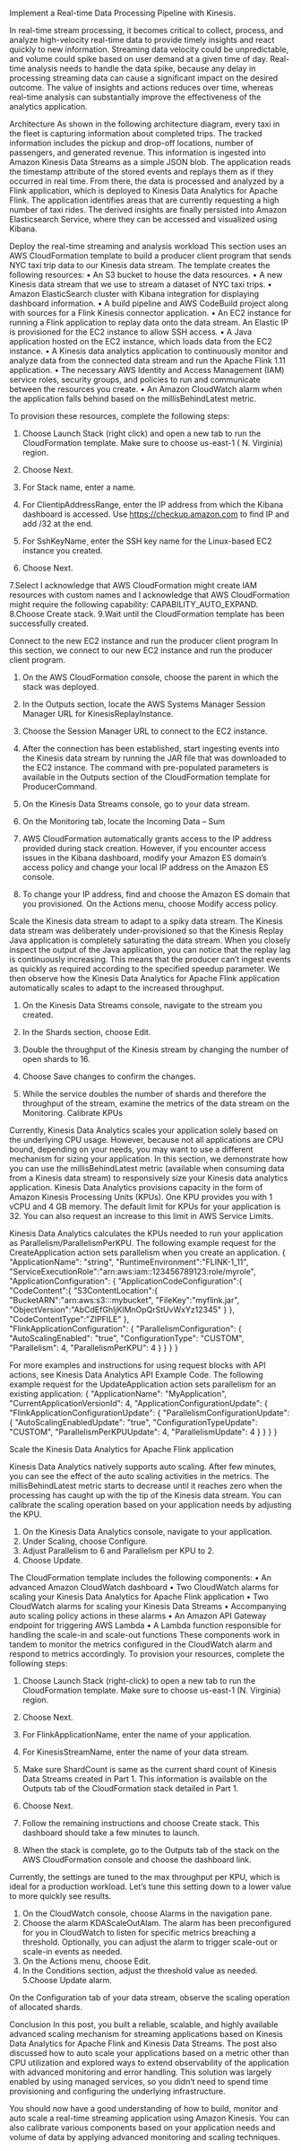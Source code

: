 Implement a Real-time Data Processing Pipeline with Kinesis.

In real-time stream processing, it becomes critical to collect, process, and analyze high-velocity real-time data to provide timely insights and react quickly to new information. Streaming data velocity could be unpredictable, and volume could spike based on user demand at a given time of day. Real-time analysis needs to handle the data spike, because any delay in processing streaming data can cause a significant impact on the desired outcome. The value of insights and actions reduces over time, whereas real-time analysis can substantially improve the effectiveness of the analytics application.

Architecture
As shown in the following architecture diagram, every taxi in the fleet is capturing information about completed trips. The tracked information includes the pickup and drop-off locations, number of passengers, and generated revenue. This information is ingested into Amazon Kinesis Data Streams as a simple JSON blob. The application reads the timestamp attribute of the stored events and replays them as if they occurred in real time. From there, the data is processed and analyzed by a Flink application, which is deployed to Kinesis Data Analytics for Apache Flink.
The application identifies areas that are currently requesting a high number of taxi rides. The derived insights are finally persisted into Amazon Elasticsearch Service, where they can be accessed and visualized using Kibana.

 




Deploy the real-time streaming and analysis workload
This section uses an AWS CloudFormation template to build a producer client program that sends NYC taxi trip data to our Kinesis data stream. The template creates the following resources:
•	An S3 bucket to house the data resources.
•	A new Kinesis data stream that we use to stream a dataset of NYC taxi trips.
•	Amazon ElasticSearch cluster with Kibana integration for displaying dashboard information.
•	A build pipeline and AWS CodeBuild project along with sources for a Flink Kinesis connector application.
•	An EC2 instance for running a Flink application to replay data onto the data stream. An Elastic IP is provisioned for the EC2 instance to allow SSH access.
•	A Java application hosted on the EC2 instance, which loads data from the EC2 instance.
•	A Kinesis data analytics application to continuously monitor and analyze data from the connected data stream and run the Apache Flink 1.11 application.
•	The necessary AWS Identity and Access Management (IAM) service roles, security groups, and policies to run and communicate between the resources you create.
•	An Amazon CloudWatch alarm when the application falls behind based on the millisBehindLatest metric.

To provision these resources, complete the following steps:
1.	Choose Launch Stack (right click) and open a new tab to run the CloudFormation template. Make sure to choose us-east-1 ( N. Virginia) region.
2.	Choose Next.

 
3.	For Stack name, enter a name.
4.	For ClientipAddressRange, enter the IP address from which the Kibana dashboard is accessed.
Use https://checkup.amazon.com to find IP and add /32 at the end.
5.	For SshKeyName¸ enter the SSH key name for the Linux-based EC2 instance you created.
6.	Choose Next.
 

7.Select I acknowledge that AWS CloudFormation might create IAM resources with custom names and I acknowledge that AWS CloudFormation might require the following capability: CAPABILITY_AUTO_EXPAND.
8.Choose Create stack.
9.Wait until the CloudFormation template has been successfully created.
 

Connect to the new EC2 instance and run the producer client program
In this section, we connect to our new EC2 instance and run the producer client program.
1.	On the AWS CloudFormation console, choose the parent in which the stack was deployed.
2.	In the Outputs section, locate the AWS Systems Manager Session Manager URL
for KinesisReplayInstance.
3.	Choose the Session Manager URL to connect to the EC2 instance.
 
4.	After the connection has been established, start ingesting events into the Kinesis data stream by running the JAR file that was downloaded to the EC2 instance.
The command with pre-populated parameters is available in the Outputs section of the CloudFormation template for ProducerCommand.
5.	On the Kinesis Data Streams console, go to your data stream.
6.	On the Monitoring tab, locate the Incoming Data – Sum
7.	AWS CloudFormation automatically grants access to the IP address provided during stack creation. However, if you encounter access issues in the Kibana dashboard, modify your Amazon ES domain’s access policy and change your local IP address on the Amazon ES console.
8.	To change your IP address, find and choose the Amazon ES domain that you provisioned. On the Actions menu, choose Modify access policy.

Scale the Kinesis data stream to adapt to a spiky data stream.
The Kinesis data stream was deliberately under-provisioned so that the Kinesis Replay Java application is completely saturating the data stream. When you closely inspect the output of the Java application, you can notice that the replay lag is continuously increasing. This means that the producer can’t ingest events as quickly as required according to the specified speedup parameter.
We then observe how the Kinesis Data Analytics for Apache Flink application automatically scales to adapt to the increased throughput.
1.	On the Kinesis Data Streams console, navigate to the stream you created.
2.	In the Shards section, choose Edit.
3.	Double the throughput of the Kinesis stream by changing the number of open shards to 16.
4.	Choose Save changes to confirm the changes.
 


5.	While the service doubles the number of shards and therefore the throughput of the stream, examine the metrics of the data stream on the Monitoring.
Calibrate KPUs

Currently, Kinesis Data Analytics scales your application solely based on the underlying CPU usage. However, because not all applications are CPU bound, depending on your needs, you may want to use a different mechanism for sizing your application. In this section, we demonstrate how you can use the millisBehindLatest metric (available when consuming data from a Kinesis data stream) to responsively size your Kinesis data analytics application.
Kinesis Data Analytics provisions capacity in the form of Amazon Kinesis Processing Units (KPUs). One KPU provides you with 1 vCPU and 4 GB memory. The default limit for KPUs for your application is 32. You can also request an increase to this limit in AWS Service Limits.

Kinesis Data Analytics calculates the KPUs needed to run your application as Parallelism/ParallelismPerKPU.
The following example request for the CreateApplication action sets parallelism when you create an application.
{
   "ApplicationName": "string",
   "RuntimeEnvironment":"FLINK-1_11",
   "ServiceExecutionRole":"arn:aws:iam::123456789123:role/myrole",
   "ApplicationConfiguration": { 
      "ApplicationCodeConfiguration":{
      "CodeContent":{
         "S3ContentLocation":{
            "BucketARN":"arn:aws:s3:::mybucket",
            "FileKey":"myflink.jar",
            "ObjectVersion":"AbCdEfGhIjKlMnOpQrStUvWxYz12345"
            }
         },
      "CodeContentType":"ZIPFILE"
   },   
      "FlinkApplicationConfiguration": { 
         "ParallelismConfiguration": { 
            "AutoScalingEnabled": "true",
            "ConfigurationType": "CUSTOM",
            "Parallelism": 4,
            "ParallelismPerKPU": 4
         }
      }
   }
}

For more examples and instructions for using request blocks with API actions, see Kinesis Data Analytics API Example Code.
The following example request for the UpdateApplication action sets parallelism for an existing application:
{
   "ApplicationName": "MyApplication",
   "CurrentApplicationVersionId": 4,
   "ApplicationConfigurationUpdate": { 
      "FlinkApplicationConfigurationUpdate": { 
         "ParallelismConfigurationUpdate": { 
            "AutoScalingEnabledUpdate": "true",
            "ConfigurationTypeUpdate": "CUSTOM",
            "ParallelismPerKPUUpdate": 4,
            "ParallelismUpdate": 4
         }
      }
   }
}


Scale the Kinesis Data Analytics for Apache Flink application


Kinesis Data Analytics natively supports auto scaling. After few minutes, you can see the effect of the auto scaling activities in the metrics. The millisBehindLatest metric starts to decrease until it reaches zero when the processing has caught up with the tip of the Kinesis data stream.
You can calibrate the scaling operation based on your application needs by adjusting the KPU.
1.	On the Kinesis Data Analytics console, navigate to your application.
2.	Under Scaling, choose Configure.
3.	Adjust Parallelism to 6 and Parallelism per KPU to 2.
4.	Choose Update.
	 


The CloudFormation template includes the following components:
•	An advanced Amazon CloudWatch dashboard
•	Two CloudWatch alarms for scaling your Kinesis Data Analytics for Apache Flink application
•	Two CloudWatch alarms for scaling your Kinesis Data Streams
•	Accompanying auto scaling policy actions in these alarms
•	An Amazon API Gateway endpoint for triggering AWS Lambda
•	A Lambda function responsible for handling the scale-in and scale-out functions
These components work in tandem to monitor the metrics configured in the CloudWatch alarm and respond to metrics accordingly.
To provision your resources, complete the following steps:
1.	Choose Launch Stack (right-click) to open a new tab to run the CloudFormation template. Make sure to choose us-east-1 (N. Virginia) region.
2.	Choose Next. 

 

3.	For FlinkApplicationName, enter the name of your application.
4.	For KinesisStreamName, enter the name of your data stream.
5.	Make sure ShardCount is same as the current shard count of Kinesis Data Streams created in Part 1.
This information is available on the Outputs tab of the CloudFormation stack detailed in Part 1.
6.	Choose Next.
 

7.	Follow the remaining instructions and choose Create stack.
This dashboard should take a few minutes to launch.
 
8.	When the stack is complete, go to the Outputs tab of the stack on the AWS CloudFormation console and choose the dashboard link.
 


Currently, the settings are tuned to the max throughput per KPU, which is ideal for a production workload. Let’s tune this setting down to a lower value to more quickly see results.
1.	On the CloudWatch console, choose Alarms in the navigation pane.
2.	Choose the alarm KDAScaleOutAlam.
The alarm has been preconfigured for you in CloudWatch to listen for specific metrics breaching a threshold. Optionally, you can adjust the alarm to trigger scale-out or scale-in events as needed.
3.	On the Actions menu, choose Edit.
4.	In the Conditions section, adjust the threshold value as needed.
5.Choose Update alarm.

On the Configuration tab of your data stream, observe the scaling operation of allocated shards.

 


Conclusion
In this post, you built a reliable, scalable, and highly available advanced scaling mechanism for streaming applications based on Kinesis Data Analytics for Apache Flink and Kinesis Data Streams. The post also discussed how to auto scale your applications based on a metric other than CPU utilization and explored ways to extend observability of the application with advanced monitoring and error handling. This solution was largely enabled by using managed services, so you didn’t need to spend time provisioning and configuring the underlying infrastructure. 

You should now have a good understanding of how to build, monitor and auto scale a real-time streaming application using Amazon Kinesis. You can also calibrate various components based on your application needs and volume of data by applying advanced monitoring and scaling techniques.
